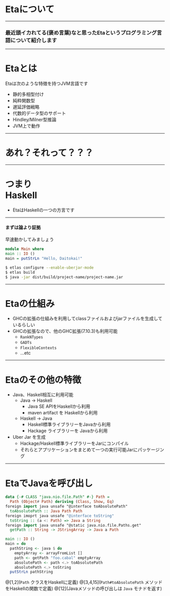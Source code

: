 Etaについて
===

---

### 最近頭イカれてる(褒め言葉)なと思ったEtaというプログラミング言語について紹介します

---

Etaとは
===

Etaは次のような特徴を持つJVM言語です

* 静的多相型付け
* 純粋関数型
* 遅延評価戦略
* 代数的データ型のサポート
* Hindley/Milner型推論
* JVM上で動作

---

あれ？それって？？？
===

---

つまり<br/>Haskell
===

* EtaはHaskellの一つの方言です

---

#### まずは論より証拠

早速動かしてみましょう

```haskell
module Main where
main :: IO ()
main = putStrLn "Hello, Daitokai!"
```

```bash
$ etlas configure --enable-uberjar-mode
$ etlas build
$ java -jar dist/build/project-name/project-name.jar
```

---

Etaの仕組み
===

* GHCの拡張の仕組みを利用してclassファイルおよびjarファイルを生成しているらしい
* GHCの拡張なので、他のGHC拡張(7.10.3)も利用可能
  * `RankNTypes`
  * `GADTs`
  * `FlexibleContexts`
  * ...etc

---

Etaのその他の特徴
===

* Java、Haskell相互に利用可能
  * Java -> Haskell
    * Java SE APIをHaskellから利用
    * maven artifact を Haskellから利用
  * Haskell -> Java
    * Haskell標準ライブラリーをJavaから利用
    * Hackage ライブラリーを Javaから利用
* Uber Jar を生成
  * Hackage/Haskell標準ライブラリーをJarにコンパイル
  * それらとアプリケーションをまとめて一つの実行可能Jarにパッケージング

---

EtaでJavaを呼び出し
===

```haskell
data {-# CLASS "java.nio.file.Path" #-} Path =
  Path (Object# Path) deriving (Class, Show, Eq)
foreign import java unsafe "@interface toAbsolutePath"
  toAbsolutePath :: Java Path Path
foreign imoprt java unsafe "@interface toString"
  toString :: (a <: Path) => Java a String
foreign import java unsafe "@static java.nio.file.Paths.get"
  getPath :: String -> JStringArray -> Java a Path

main :: IO ()
main = do
  pathString <- java $ do
    emptyArray <- arrayFromList []
    path <- getPath "foo.cabal" emptyArray
    absolutePath <- path <.> toAbsolutePath
    absolutePath <.> toString
  putStrLn pathString
```
@[1,2](`Path` クラスをHaskellに定義)
@[3,4,15](`Path#toAbsolutePath` メソッドをHaskellの関数で定義)
@[12](Javaメソッドの呼び出しは `Java` モナドを返す)


